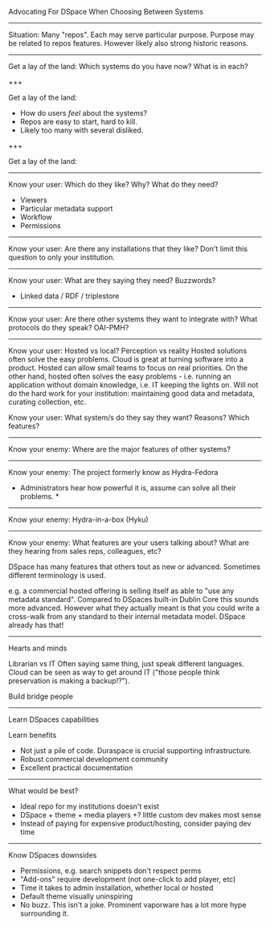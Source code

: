 Advocating For DSpace When Choosing Between Systems

---

Situation:
Many "repos". Each may serve particular purpose. 
Purpose may be related to repos features. However likely also strong
historic reasons.

---

Get a lay of the land:
Which systems do you have now?
What is in each?

+++

Get a lay of the land:

* How do users *feel* about the systems?
* Repos are easy to start, hard to kill.
* Likely too many with several disliked.

+++

Get a lay of the land:



---

Know your user:
Which do they like? Why?
What do they need?
* Viewers
* Particular metadata support
* Workflow
* Permissions

---

Know your user:
Are there any installations that they like?
Don't limit this question to only your institution.

---

Know your user:
What are they saying they need?
Buzzwords?
* Linked data / RDF / triplestore

---

Know your user:
Are there other systems they want to integrate with?
What protocols do they speak? OAI-PMH?

---

Know your user:
Hosted vs local?
Perception vs reality
Hosted solutions often solve the easy problems. Cloud is great at turning 
software into a product. Hosted can allow small teams to focus on real 
priorities.
On the other hand, hosted often solves the easy problems - i.e. running
an application without domain knowledge, i.e. IT keeping the lights on.
Will not do the hard work for your institution: maintaining good data and
metadata, curating collection, etc.


Know your user:
What system/s do they say they want? Reasons? Which features?

---

Know your enemy:
Where are the major features of other systems?

---

Know your enemy:
The project formerly know as Hydra-Fedora

* Administrators hear how powerful it is, assume can solve all their problems.
   * 

---

Know your enemy:
Hydra-in-a-box (Hyku)

---

Know your enemy:
What features are your users talking about?
What are they hearing from sales reps, colleagues, etc?

DSpace has many features that others tout as new or advanced. Sometimes
different terminology is used.

e.g. a commercial hosted offering is selling itself as able to
"use any metadata standard". Compared to DSpaces built-in Dublin Core
this sounds more advanced. However what they actually meant is that you
could write a cross-walk from any standard to their internal metadata model.
DSpace already has that!

---

Hearts and minds

Librarian vs IT
Often saying same thing, just speak different languages. Cloud can be seen as
way to get around IT ("those people think preservation is making a backup!?").

Build bridge people

---

Learn DSpaces capabilities

Learn benefits
* Not just a pile of code. Duraspace is crucial supporting infrastructure.
* Robust commercial development community
* Excellent practical documentation

---

What would be best?
* Ideal repo for my institutions doesn't exist
* DSpace + theme + media players +? little custom dev makes most sense
* Instead of paying for expensive product/hosting, consider paying dev time

---

Know DSpaces downsides
* Permissions, e.g. search snippets don't respect perms
* "Add-ons" require development (not one-click to add player, etc)
* Time it takes to admin installation, whether local or hosted
* Default theme visually uninspiring
* No buzz. This isn't a joke. Prominent vaporware has a lot more hype
surrounding it.
